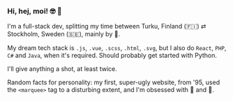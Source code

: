 ### Hi, hej, moi! 🤓 👋

I'm a full-stack dev, splitting my time between Turku, Finland (🇫🇮) ⇄ Stockholm, Sweden (🇸🇪), mainly by 🚢.

My dream tech stack is `.js`, `.vue`, `.scss`, `.html`, `.svg`, but I also do `React`, `PHP`, `C#` and `Java`, when it's required. Should probably get started with Python.

I'll give anything a shot, at least twice.

Random facts for personality: my first, super-ugly website, from '95, used the `<marquee>` tag to a disturbing extent, and I'm obsessed with 🍅 and 🍝.

